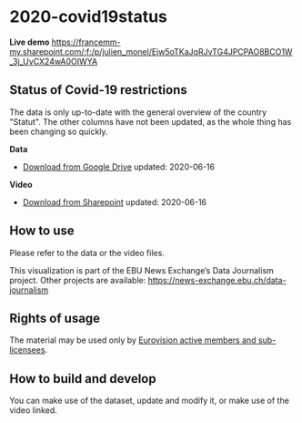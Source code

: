 # 2020-covid19status

**Live demo** https://francemm-my.sharepoint.com/:f:/p/julien_monel/Ejw5oTKaJqRJvTG4JPCPAO8BCO1W_3j_UvCX24wA0OIWYA

## Status of Covid-19 restrictions

The data is only up-to-date with the general overview of the country "Statut". The other columns have not been updated, as the whole thing has been changing so quickly.

**Data**
* [Download from Google Drive](https://drive.google.com/file/d/1iw6xiXjobMvdrZvGVGoYHBSvnKAHMKkr/view?usp=sharing_eip&invite=CO3F8K0G&ts=5ee766f6) updated: 2020-06-16

**Video**
* [Download from Sharepoint](https://francemm-my.sharepoint.com/:f:/p/julien_monel/Ejw5oTKaJqRJvTG4JPCPAO8BCO1W_3j_UvCX24wA0OIWYA) updated: 2020-06-16

## How to use

Please refer to the data or the video files.

This visualization is part of the EBU News Exchange’s Data Journalism project. Other projects are available: https://news-exchange.ebu.ch/data-journalism

## Rights of usage

The material may be used only by [Eurovision active members and sub-licensees](https://www.ebu.ch/eurovision-news/members-and-sublicensees).

## How to build and develop

You can make use of the dataset, update and modify it, or make use of the video linked.
